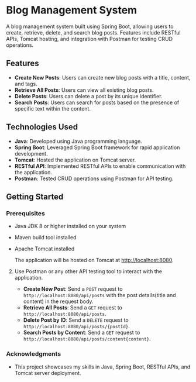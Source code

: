 # Blog Management System

A blog management system built using Spring Boot, allowing users to create, retrieve, delete, and search blog posts. Features include RESTful APIs, Tomcat hosting, and integration with Postman for testing CRUD operations. 

## Features

- **Create New Posts**: Users can create new blog posts with a title, content, and tags.
- **Retrieve All Posts**: Users can view all existing blog posts.
- **Delete Posts**: Users can delete a post by its unique identifier.
- **Search Posts**: Users can search for posts based on the presence of specific text within the content.

## Technologies Used

- **Java**: Developed using Java programming language.
- **Spring Boot**: Leveraged Spring Boot framework for rapid application development.
- **Tomcat**: Hosted the application on Tomcat server.
- **RESTful API**: Implemented RESTful APIs to enable communication with the application.
- **Postman**: Tested CRUD operations using Postman for API testing.

## Getting Started

### Prerequisites

- Java JDK 8 or higher installed on your system
- Maven build tool installed
- Apache Tomcat installed

   The application will be hosted on Tomcat at [http://localhost:8080](http://localhost:8080).

2. Use Postman or any other API testing tool to interact with the application.

   - **Create New Post**: Send a `POST` request to `http://localhost:8080/api/posts` with the post details(title and content) in the request body.
   - **Retrieve All Posts**: Send a `GET` request to `http://localhost:8080/api/posts`.
   - **Delete Post by ID**: Send a `DELETE` request to `http://localhost:8080/api/posts/{postId}`.
   - **Search Posts by Content**: Send a `GET` request to `http://localhost:8080/api/posts/content{content}`.



### Acknowledgments

- This project showcases my skills in Java, Spring Boot, RESTful APIs, and Tomcat server deployment.


